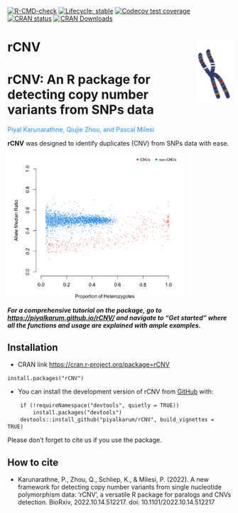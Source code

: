 <!-- badges: start -->

[![R-CMD-check](https://github.com/piyalkarum/rCNV/workflows/R-CMD-check/badge.svg)](https://github.com/piyalkarum/rCNV/actions)
[![Lifecycle:
stable](https://img.shields.io/badge/lifecycle-stable-brightgreen.svg)](https://lifecycle.r-lib.org/articles/stages.html#stable)
[![Codecov test
coverage](https://codecov.io/gh/piyalkarum/rCNV/branch/master/graph/badge.svg)](https://app.codecov.io/gh/piyalkarum/rCNV?branch=master)
[![CRAN
status](https://www.r-pkg.org/badges/version/rCNV)](https://CRAN.R-project.org/package=rCNV)
[![CRAN
Downloads](https://cranlogs.r-pkg.org/badges/rCNV)](https://cran.r-project.org/package=rCNV)
<!-- badges: end -->

# rCNV <img src='man/figures/logo.png' align='right' height='139' />

# rCNV: An R package for detecting copy number variants from SNPs data

<span style="color: dodgerblue;">Piyal Karunarathne, Qiujie Zhou, and
Pascal Milesi</span>

**rCNV** was designed to identify duplicates (CNV) from SNPs data with
ease.

<img src="vignettes/dup.plot.parrotfish.png" width="400" />

***For a comprehensive tutorial on the package, go to
<https://piyalkarum.github.io/rCNV/> and navigate to “Get started” where
all the functions and usage are explained with ample examples.***

## Installation

-   CRAN link <https://cran.r-project.org/package=rCNV>

<!-- -->

    install.packages("rCNV")

-   You can install the development version of rCNV from
    [GitHub](https://github.com/) with:

<!-- -->

        if (!requireNamespace("devtools", quietly = TRUE)) 
            install.packages("devtools") 
        devtools::install_github("piyalkarum/rCNV", build_vignettes = TRUE)

Please don’t forget to cite us if you use the package.

## How to cite

-   Karunarathne, P., Zhou, Q., Schliep, K., & Milesi, P. (2022). A new framework for detecting copy number variants from single nucleotide polymorphism data: ‘rCNV’, a versatile R package for paralogs and CNVs detection. BioRxiv, 2022.10.14.512217. doi: 10.1101/2022.10.14.512217
